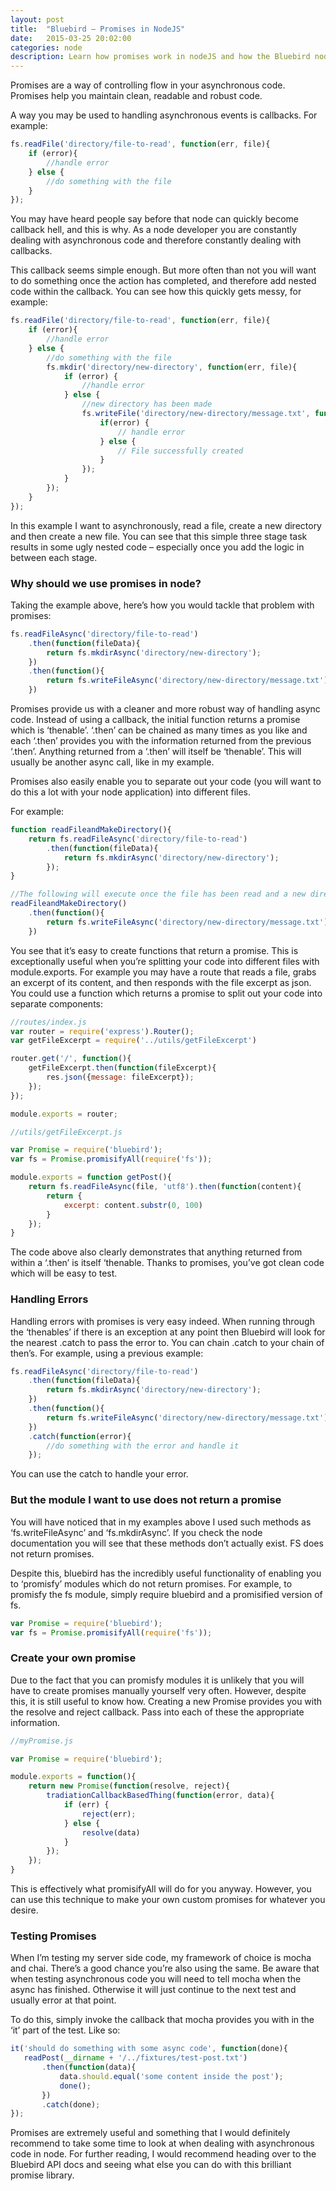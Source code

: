 ```yaml
---
layout: post
title:  "Bluebird – Promises in NodeJS"
date:   2015-03-25 20:02:00
categories: node
description: Learn how promises work in nodeJS and how the Bluebird node module can help make asynchronous code easy.
---
```


<p class="lead">Promises are a way of controlling flow in your asynchronous code. Promises help you maintain clean, readable and robust code.</p>

A way you may be used to handling asynchronous events is callbacks. For example:

```javascript
fs.readFile('directory/file-to-read', function(err, file){
	if (error){
		//handle error
	} else {
		//do something with the file
	}
});
```


You may have heard people say before that node can quickly become callback hell, and this is why. As a node developer you are constantly dealing with asynchronous code and therefore constantly dealing with callbacks.

This callback seems simple enough. But more often than not you will want to do something once the action has completed, and therefore add nested code within the callback. You can see how this quickly gets messy, for example:

```javascript
fs.readFile('directory/file-to-read', function(err, file){
	if (error){
		//handle error
	} else {
		//do something with the file
		fs.mkdir('directory/new-directory', function(err, file){
			if (error) {
				//handle error
			} else {
				//new directory has been made
				fs.writeFile('directory/new-directory/message.txt', function(err, file){
					if(error) {
						// handle error
					} else {
						// File successfully created
					}
				});
			}
		});
	}
});
```


In this example I want to asynchronously, read a file, create a new directory and then create a new file. You can see that this simple three stage task results in some ugly nested code – especially once you add the logic in between each stage.

### Why should we use promises in node?

Taking the example above, here’s how you would tackle that problem with promises:

```javascript
fs.readFileAsync('directory/file-to-read')
	.then(function(fileData){
		return fs.mkdirAsync('directory/new-directory');
	})
	.then(function(){
		return fs.writeFileAsync('directory/new-directory/message.txt');
	})
```


Promises provide us with a cleaner and more robust way of handling async code. Instead of using a callback, the initial function returns a promise which is ‘thenable’. ‘.then’ can be chained as many times as you like and each ‘.then’ provides you with the information returned from the previous ‘.then’. Anything returned from a ‘.then’ will itself be ‘thenable’. This will usually be another async call, like in my example.

Promises also easily enable you to separate out your code (you will want to do this a lot with your node application) into different files.

For example: 

```javascript
function readFileandMakeDirectory(){
	return fs.readFileAsync('directory/file-to-read')
		.then(function(fileData){
			return fs.mkdirAsync('directory/new-directory');
		});
}

//The following will execute once the file has been read and a new directory has been made
readFileandMakeDirectory()
	.then(function(){
		return fs.writeFileAsync('directory/new-directory/message.txt');
	})
```


	
You see that it’s easy to create functions that return a promise. This is exceptionally useful when you’re splitting your code into different files with module.exports. For example you may have a route that reads a file, grabs an excerpt of its content, and then responds with the file excerpt as json. You could use a function which returns a promise to split out your code into separate components: 

```javascript
//routes/index.js
var router = require('express').Router();
var getFileExcerpt = require('../utils/getFileExcerpt')

router.get('/', function(){
	getFileExcerpt.then(function(fileExcerpt){
		res.json({message: fileExcerpt});
	});
});

module.exports = router;

//utils/getFileExcerpt.js

var Promise = require('bluebird');
var fs = Promise.promisifyAll(require('fs'));

module.exports = function getPost(){
	return fs.readFileAsync(file, 'utf8').then(function(content){
        return {
            excerpt: content.substr(0, 100)
        }
    });
}
```

The code above also clearly demonstrates that anything returned from within a ‘.then’ is itself ‘thenable. Thanks to promises, you’ve got clean code which will be easy to test.

### Handling Errors

Handling errors with promises is very easy indeed. When running through the ‘thenables’ if there is an exception at any point then Bluebird will look for the nearest .catch to pass the error to. You can chain .catch to your chain of then’s. For example, using a previous example:

```javascript
fs.readFileAsync('directory/file-to-read')
	.then(function(fileData){
		return fs.mkdirAsync('directory/new-directory');
	})
	.then(function(){
		return fs.writeFileAsync('directory/new-directory/message.txt');
	})
	.catch(function(error){
		//do something with the error and handle it
	});
```

	
You can use the catch to handle your error. 

### But the module I want to use does not return a promise

You will have noticed that in my examples above I used such methods as ‘fs.writeFileAsync’ and ‘fs.mkdirAsync’. If you check the node documentation you will see that these methods don’t actually exist. FS does not return promises.

Despite this, bluebird has the incredibly useful functionality of enabling you to ‘promisfy’ modules which do not return promises. For example, to promisfy the fs module, simply require bluebird and a promisified version of fs.

```javascript
var Promise = require('bluebird');
var fs = Promise.promisifyAll(require('fs'));
```


### Create your own promise

Due to the fact that you can promisfy modules it is unlikely that you will have to create promises manually yourself very often. However, despite this, it is still useful to know how. Creating a new Promise provides you with the resolve and reject callback. Pass into each of these the appropriate information.

```javascript
//myPromise.js

var Promise = require('bluebird');

module.exports = function(){
	return new Promise(function(resolve, reject){
		tradiationCallbackBasedThing(function(error, data){
			if (err) {
				reject(err);
			} else {
				resolve(data)
			}
		});
	});
}
```


This is effectively what promisifyAll will do for you anyway. However, you can use this technique to make your own custom promises for whatever you desire.

### Testing Promises

When I’m testing my server side code, my framework of choice is mocha and chai. There’s a good chance you’re also using the same. Be aware that when testing asynchronous code you will need to tell mocha when the async has finished. Otherwise it will just continue to the next test and usually error at that point.

To do this, simply invoke the callback that mocha provides you with in the ‘it’ part of the test. Like so:

```javascript
it('should do something with some async code', function(done){
   readPost(__dirname + '/../fixtures/test-post.txt')
       .then(function(data){
           data.should.equal('some content inside the post');
           done();
       })
       .catch(done);
});
```

Promises are extremely useful and something that I would definitely recommend to take some time to look at when dealing with asynchronous code in node. 
For further reading, I would recommend heading over to the Bluebird API docs and seeing what else you can do with this brilliant promise library.

